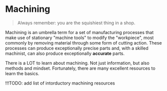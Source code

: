 
# Machining
>Always remember: you are the squishiest thing in a shop.

Machining is an umbrella term for a set of manufacturing processes that make use of stationary "machine tools" to modify the "workpiece", most commonly by removing material through some form of cutting action. These processes can produce exceptionally precise parts and, with a skilled machinist, can also produce exceptionally **accurate** parts.

There is a LOT to learn about machining. Not just information, but also methods and mindset. Fortunately, there are many excellent resources to learn the basics.

!!!TODO: add list of intorductory machining resources

